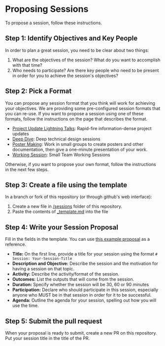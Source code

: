 # Proposing Sessions

To propose a session, follow these instructions.

## Step 1: Identify Objectives and Key People

In order to plan a great session, you need to be clear about two things:
1. What are the objectives of the session? What do you want to accomplish with that time?
2. Who needs to participate? Are there key people who need to be present in order for you to achieve the session's objectives?

## Step 2: Pick a Format

You can propose any session format that you think will work for achieving your objectives. We are providing some pre-configured session formats that you can re-use. If you want to propose a session using one of these formats, follow the instructions on the page that describes the format.

- [Project Update Lightning Talks](./lightning-talks): Rapid-fire information-dense project updates
- [Deep Dive](./deep-dive): Deep technical design sessions
- [Poster Making](./poster-making): Work in small groups to create posters and other documentation, then give a one-minute presentation of your work.
- [Working Session](./working-sessions): Small Team Working Sessions

Otherwise, if you want to propose your own format, follow the instructions in the next few steps.

## Step 3: Create a file using the template

In a branch or fork of this repository (or through github's web interface):

1. Create a new file in [/sessions](./) folder of this repository.
2. Paste the contents of [_template.md](./_template.md) into the file

## Step 4: Write your Session Proposal

Fill in the fields in the template. You can use [this example proposal](./_example.md) as a reference.

- **Title:**  On the first line, provide a title for your session using the format `# Session: Your-Session-Title`
- **Description and Objective:** Describe the session and the motivation for having a session on that topic.
- **Activity:** Describe the activity/format of the session.
- **Outcomes:** List the outputs that will come from the session.
- **Duration:** Specify whether the session will be 30, 60 or 90 minutes
- **Participation:** Declare who should participate in this session, especially anyone who MUST be in that session in order for it to be successful.
- **Agenda:** Outline the agenda for your session, spelling out how you will use the time.

## Step 5: Submit the pull request
When your proposal is ready to submit, create a new PR on this repository. Put your session title in the title of the PR.
